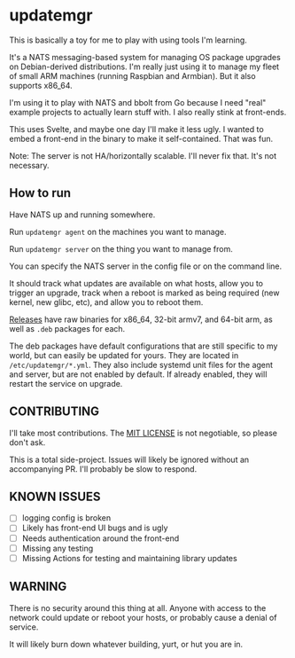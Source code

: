 # updatemgr

This is basically a toy for me to play with using tools I'm learning.

It's a NATS messaging-based system for managing OS package upgrades on
Debian-derived distributions.  I'm really just using it to manage my fleet of
small ARM machines (running Raspbian and Armbian).  But it also supports
x86_64.

I'm using it to play with NATS and bbolt from Go because I need "real" example
projects to actually learn stuff with.  I also really stink at front-ends.

This uses Svelte, and maybe one day I'll make it less ugly.  I wanted to embed
a front-end in the binary to make it self-contained.  That was fun.

Note: The server is not HA/horizontally scalable.  I'll never fix that.  It's
not necessary.

## How to run

Have NATS up and running somewhere.

Run `updatemgr agent` on the machines you want to manage.

Run `updatemgr server` on the thing you want to manage from.

You can specify the NATS server in the config file or on the command line.

It should track what updates are available on what hosts, allow you to trigger
an upgrade, track when a reboot is marked as being required (new kernel, new
glibc, etc), and allow you to reboot them.

[Releases](https://github.com/mmessmore/updatemgr/releases) have raw binaries
for x86_64, 32-bit armv7, and 64-bit arm, as well as `.deb` packages for each.

The deb packages have default configurations that are still specific to my
world, but can easily be updated for yours.  They are located in
`/etc/updatemgr/*.yml`.  They also include systemd unit files for the agent and
server, but are not enabled by default.  If already enabled, they will restart the
service on upgrade.

## CONTRIBUTING

I'll take most contributions.  The [MIT LICENSE](./LICENSE) is not negotiable,
so please don't ask.

This is a total side-project.  Issues will likely be ignored without an
accompanying PR.  I'll probably be slow to respond.

## KNOWN ISSUES

- [ ] logging config is broken
- [ ] Likely has front-end UI bugs and is ugly
- [ ] Needs authentication around the front-end
- [ ] Missing any testing
- [ ] Missing Actions for testing and maintaining library updates

## WARNING

There is no security around this thing at all.  Anyone with access to
the network could update or reboot your hosts, or probably cause a denial
of service.

It will likely burn down whatever building, yurt, or hut you are in.
